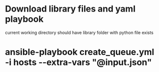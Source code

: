 # Download library files and yaml playbook
current working directory should have library folder with python file exists
# ansible-playbook create_queue.yml -i hosts --extra-vars "@input.json"
